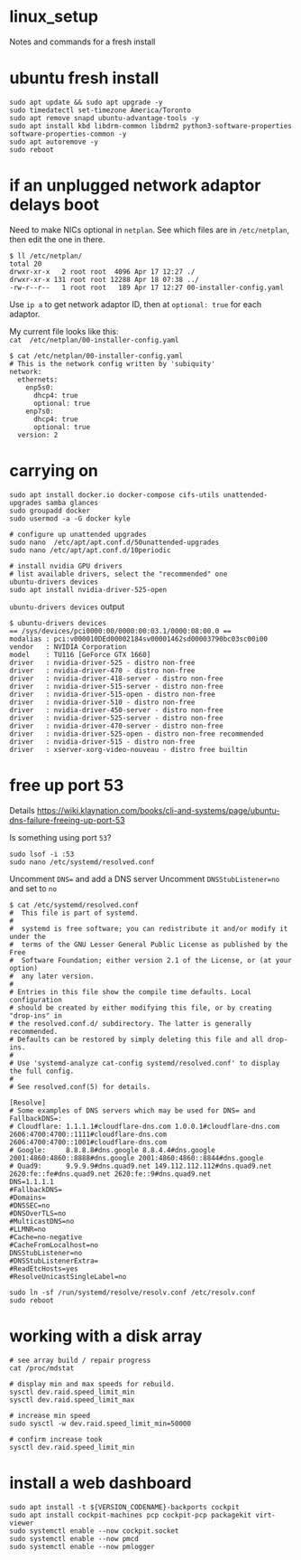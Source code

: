 # linux_setup
Notes and commands for a fresh install


# ubuntu fresh install

```shell
sudo apt update && sudo apt upgrade -y
sudo timedatectl set-timezone America/Toronto
sudo apt remove snapd ubuntu-advantage-tools -y
sudo apt install kbd libdrm-common libdrm2 python3-software-properties software-properties-common -y
sudo apt autoremove -y
sudo reboot
```

# if an unplugged network adaptor delays boot
Need to make NICs optional in `netplan`. See which files are in `/etc/netplan`, then edit the one in there.
```shell
$ ll /etc/netplan/
total 20
drwxr-xr-x   2 root root  4096 Apr 17 12:27 ./
drwxr-xr-x 131 root root 12288 Apr 18 07:38 ../
-rw-r--r--   1 root root   189 Apr 17 12:27 00-installer-config.yaml
```

Use `ip a` to get network adaptor ID, then at `optional: true` for each adaptor.

My current file looks like this:  
`cat  /etc/netplan/00-installer-config.yaml`
```shell
$ cat /etc/netplan/00-installer-config.yaml
# This is the network config written by 'subiquity'
network:
  ethernets:
    enp5s0:
      dhcp4: true
      optional: true
    enp7s0:
      dhcp4: true
      optional: true
  version: 2
  ```
  
# carrying on
```shell
sudo apt install docker.io docker-compose cifs-utils unattended-upgrades samba glances
sudo groupadd docker
sudo usermod -a -G docker kyle

# configure up unattended upgrades
sudo nano  /etc/apt/apt.conf.d/50unattended-upgrades
sudo nano /etc/apt/apt.conf.d/10periodic

# install nvidia GPU drivers
# list available drivers, select the "recommended" one
ubuntu-drivers devices
sudo apt install nvidia-driver-525-open
```

`ubuntu-drivers devices` output
```shell
$ ubuntu-drivers devices
== /sys/devices/pci0000:00/0000:00:03.1/0000:08:00.0 ==
modalias : pci:v000010DEd00002184sv00001462sd00003790bc03sc00i00
vendor   : NVIDIA Corporation
model    : TU116 [GeForce GTX 1660]
driver   : nvidia-driver-525 - distro non-free
driver   : nvidia-driver-470 - distro non-free
driver   : nvidia-driver-418-server - distro non-free
driver   : nvidia-driver-515-server - distro non-free
driver   : nvidia-driver-515-open - distro non-free
driver   : nvidia-driver-510 - distro non-free
driver   : nvidia-driver-450-server - distro non-free
driver   : nvidia-driver-525-server - distro non-free
driver   : nvidia-driver-470-server - distro non-free
driver   : nvidia-driver-525-open - distro non-free recommended
driver   : nvidia-driver-515 - distro non-free
driver   : xserver-xorg-video-nouveau - distro free builtin
```

# free up port 53
Details <https://wiki.klaynation.com/books/cli-and-systems/page/ubuntu-dns-failure-freeing-up-port-53>

Is something using port `53`?
```shell
sudo lsof -i :53
sudo nano /etc/systemd/resolved.conf
```

Uncomment `DNS=` and add a DNS server
Uncomment `DNSStubListener=no` and set to `no`

```shell
$ cat /etc/systemd/resolved.conf
#  This file is part of systemd.
#
#  systemd is free software; you can redistribute it and/or modify it under the
#  terms of the GNU Lesser General Public License as published by the Free
#  Software Foundation; either version 2.1 of the License, or (at your option)
#  any later version.
#
# Entries in this file show the compile time defaults. Local configuration
# should be created by either modifying this file, or by creating "drop-ins" in
# the resolved.conf.d/ subdirectory. The latter is generally recommended.
# Defaults can be restored by simply deleting this file and all drop-ins.
#
# Use 'systemd-analyze cat-config systemd/resolved.conf' to display the full config.
#
# See resolved.conf(5) for details.

[Resolve]
# Some examples of DNS servers which may be used for DNS= and FallbackDNS=:
# Cloudflare: 1.1.1.1#cloudflare-dns.com 1.0.0.1#cloudflare-dns.com 2606:4700:4700::1111#cloudflare-dns.com 2606:4700:4700::1001#cloudflare-dns.com
# Google:     8.8.8.8#dns.google 8.8.4.4#dns.google 2001:4860:4860::8888#dns.google 2001:4860:4860::8844#dns.google
# Quad9:      9.9.9.9#dns.quad9.net 149.112.112.112#dns.quad9.net 2620:fe::fe#dns.quad9.net 2620:fe::9#dns.quad9.net
DNS=1.1.1.1
#FallbackDNS=
#Domains=
#DNSSEC=no
#DNSOverTLS=no
#MulticastDNS=no
#LLMNR=no
#Cache=no-negative
#CacheFromLocalhost=no
DNSStubListener=no
#DNSStubListenerExtra=
#ReadEtcHosts=yes
#ResolveUnicastSingleLabel=no
```

```shell
sudo ln -sf /run/systemd/resolve/resolv.conf /etc/resolv.conf
sudo reboot
```

# working with a disk array

```shell
# see array build / repair progress
cat /proc/mdstat

# display min and max speeds for rebuild.
sysctl dev.raid.speed_limit_min
sysctl dev.raid.speed_limit_max

# increase min speed
sudo sysctl -w dev.raid.speed_limit_min=50000 

# confirm increase took
sysctl dev.raid.speed_limit_min
```

# install a web dashboard
```shell
sudo apt install -t ${VERSION_CODENAME}-backports cockpit
sudo apt install cockpit-machines pcp cockpit-pcp packagekit virt-viewer
sudo systemctl enable --now cockpit.socket
sudo systemctl enable --now pmcd
sudo systemctl enable --now pmlogger
```
  
